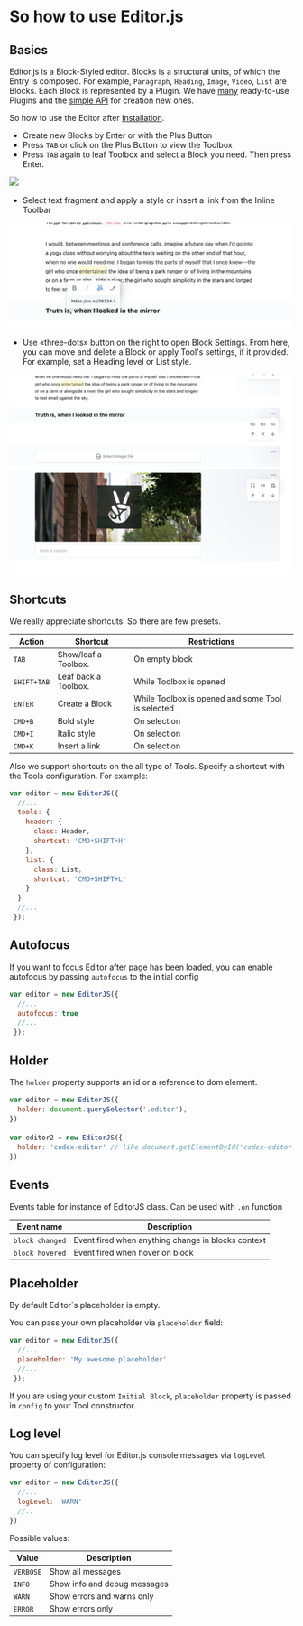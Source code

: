 # So how to use Editor.js

## Basics

Editor.js is a Block-Styled editor. Blocks is a structural units, of which the Entry is composed. 
For example, `Paragraph`, `Heading`, `Image`, `Video`, `List` are Blocks. Each Block is represented by a Plugin. 
We have [many](http://github.com/editor-js/) ready-to-use Plugins and the [simple API](tools.md) for creation new ones.

So how to use the Editor after [Installation](installation.md).

- Create new Blocks by Enter or with the Plus Button
- Press `TAB` or click on the Plus Button to view the Toolbox
- Press `TAB` again to leaf Toolbox and select a Block you need. Then press Enter.


 ![](https://github.com/editor-js/list/raw/master/assets/example.gif)
 
- Select text fragment and apply a style or insert a link from the Inline Toolbar

![](assets/7ccbcfcd-1c49-4674-bea7-71021468a1bd.jpg)

- Use «three-dots» button on the right to open Block Settings. From here, you can move and delete a Block 
or apply Tool's settings, if it provided. For example, set a Heading level or List style.

![](assets/01a55381-46cd-47c7-b92e-34765434f2ca.jpg)   

## Shortcuts

We really appreciate shortcuts. So there are few presets. 

Action | Shortcut | Restrictions
-- | -- | --
`TAB` | Show/leaf a Toolbox. | On empty block
`SHIFT+TAB` | Leaf back a Toolbox. | While Toolbox is opened
`ENTER` | Create a Block | While Toolbox is opened and some Tool is selected
`CMD+B` | Bold style | On selection
`CMD+I` | Italic style | On selection
`CMD+K` | Insert a link | On selection
 
Also we support shortcuts on the all type of Tools. Specify a shortcut with the Tools configuration. For example:

```js
var editor = new EditorJS({
  //...
  tools: {
    header: {
      class: Header,
      shortcut: 'CMD+SHIFT+H'
    },
    list: {
      class: List,
      shortcut: 'CMD+SHIFT+L'
    }
  }
  //...
 });

```

## Autofocus

If you want to focus Editor after page has been loaded, you can enable autofocus by passing `autofocus` to the initial config


```js
var editor = new EditorJS({
  //...
  autofocus: true
  //...
 });

```

## Holder
The `holder` property supports an id or a reference to dom element.

```js
var editor = new EditorJS({
  holder: document.querySelector('.editor'),
})

var editor2 = new EditorJS({
  holder: 'codex-editor' // like document.getElementById('codex-editor')
})
```

## Events

Events table for instance of EditorJS class. Can be used with `.on` function

| Event name             | Description                                          |
| ------                 | ----------                                           |
| `block changed`        | Event fired when anything change in blocks context   |
| `block hovered`        | Event fired when hover on block                      |

## Placeholder

By default Editor\`s placeholder is empty.

You can pass your own placeholder via `placeholder` field:


```js
var editor = new EditorJS({
  //...
  placeholder: 'My awesome placeholder'
  //...
 });

```

If you are using your custom `Initial Block`, `placeholder` property is passed in `config` to your Tool constructor.

## Log level

You can specify log level for Editor.js console messages via `logLevel` property of configuration:

```js
var editor = new EditorJS({
  //...
  logLevel: 'WARN'
  //..
})
```

Possible values:

| Value     | Description                  |
| -----     | ---------------------------- |
| `VERBOSE` | Show all messages            |
| `INFO`    | Show info and debug messages |
| `WARN`    | Show errors and warns only   |
| `ERROR`   | Show errors only             |
  
